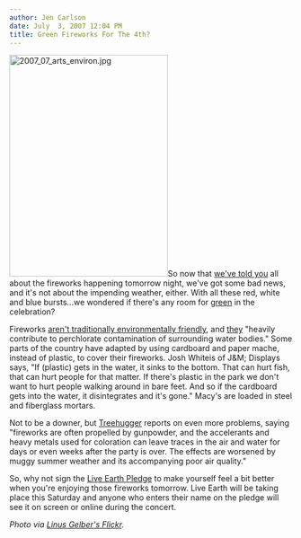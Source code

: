 ```yaml
---
author: Jen Carlson
date: July  3, 2007 12:04 PM
title: Green Fireworks For The 4th?
---
```


<p><img alt="2007_07_arts_environ.jpg" src="https://web.archive.org/web/20110629175600im_/http://gothamist.com/attachments/arts_jen/2007_07_arts_environ.jpg" width="282" height="395" class="left">So now that <a href="https://web.archive.org/web/20110629175600/http://gothamist.com/2007/07/02/fireworks_1.php">we&apos;ve told you</a> all about the fireworks happening tomorrow night, we&apos;ve got some bad news, and it&apos;s not about the impending weather, either. With all these red, white and blue bursts...we wondered if there&apos;s any room for <a href="https://web.archive.org/web/20110629175600/http://www.treehugger.com/files/2007/04/green_fireworks.php">green</a> in the celebration? </p>

<p>Fireworks <a href="https://web.archive.org/web/20110629175600/http://wkow.madison.com/News/index.php?ID=12832">aren&apos;t traditionally environmentally friendly</a>, and <a href="https://web.archive.org/web/20110629175600/http://www.treehugger.com/files/2007/06/fireworks_fun_environmental_contaminant.php">they</a> &quot;heavily contribute to perchlorate contamination of surrounding water bodies.&quot; Some parts of the country have adapted by using cardboard and paper mache, instead of plastic, to cover their fireworks. Josh Whiteis of J&amp;M; Displays says, &quot;If (plastic) gets in the water, it sinks to the bottom. That can hurt fish, that can hurt people for that matter. If there&apos;s plastic in the park we don&apos;t want to hurt people walking around in bare feet. And so if the cardboard gets into the water, it disintegrates and it&apos;s gone.&quot; Macy&apos;s are loaded in steel and fiberglass mortars. </p>

<p>Not to be a downer, but <a href="https://web.archive.org/web/20110629175600/http://www.treehugger.com/files/2006/07/the_prettiest_p.php">Treehugger</a> reports on even more problems, saying &quot;fireworks are often propelled by gunpowder, and the accelerants and heavy metals used for coloration can leave traces in the air and water for days or even weeks after the party is over. The effects are worsened by muggy summer weather and its accompanying poor air quality.&quot; </p>

<p>So, why not sign the <a href="https://web.archive.org/web/20110629175600/http://liveearthpledge.org/answer_the_call.php">Live Earth Pledge</a> to make yourself feel a bit better when you&apos;re enjoying those fireworks tomorrow. Live Earth will be taking place this Saturday and anyone who enters their name on the pledge will see it on screen or online during the concert.</p>

<p><em>Photo via <a href="https://web.archive.org/web/20110629175600/http://www.flickr.com/photos/linus/185140023/">Linus Gelber&apos;s Flickr</a>.</em></p>